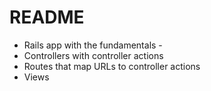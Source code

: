 # README

* Rails app with the fundamentals - 
* Controllers with controller actions
* Routes that map URLs to controller actions
* Views

